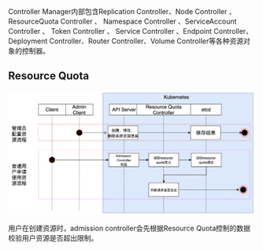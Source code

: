 Controller Manager内部包含Replication Controller、Node Controller 、 ResourceQuota Controller 、 Namespace Controller 、ServiceAccount Controller 、 Token Controller 、 Service Controller 、Endpoint Controller、Deployment Controller、Router Controller、Volume Controller等各种资源对象的控制器。

## Resource Quota

![image-20220409182650235](../pics/resource-quota.png)

用户在创建资源时，admission controller会先根据Resource Quota控制的数据校验用户资源是否超出限制。